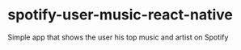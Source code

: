 # spotify-user-music-react-native
Simple app that shows the user his top music and artist on Spotify
